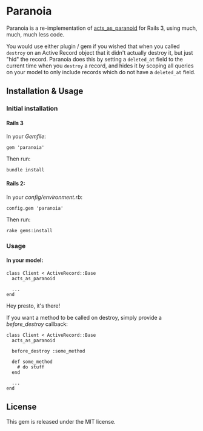 # Paranoia

Paranoia is a re-implementation of [acts\_as\_paranoid](http://github.com/technoweenie/acts_as_paranoid) for Rails 3, using much, much, much less code.

You would use either plugin / gem if you wished that when you called `destroy` on an Active Record object that it didn't actually destroy it, but just "hid" the record. Paranoia does this by setting a `deleted_at` field to the current time when you `destroy` a record, and hides it by scoping all queries on your model to only include records which do not have a `deleted_at` field.

## Installation & Usage

### Initial installation

#### Rails 3

In your _Gemfile_:

    gem 'paranoia'

Then run:

    bundle install

#### Rails 2:

In your _config/environment.rb_:

    config.gem 'paranoia'

Then run:

    rake gems:install

### Usage

#### In your model:

    class Client < ActiveRecord::Base
      acts_as_paranoid
      
      ...
    end

Hey presto, it's there!

If you want a method to be called on destroy, simply provide a _before\_destroy_ callback:

    class Client < ActiveRecord::Base
      acts_as_paranoid

      before_destroy :some_method

      def some_method
        # do stuff
      end

      ...
    end

## License

This gem is released under the MIT license.